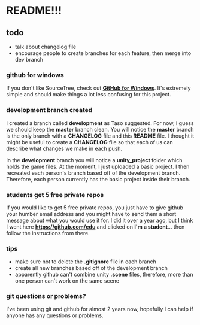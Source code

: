 # README!!!



## todo
- talk about changelog file
- encourage people to create branches for each feature, then merge into dev branch



### github for windows

If you don't like SourceTree, check out [**GitHub for Windows**](http://windows.github.com). It's extremely simple and should make things a lot less confusing for this project.



### development branch created

I created a branch called **development** as Taso suggested. For now, I guess we should keep the **master** branch clean. You will notice the **master** branch is the only branch with a **CHANGELOG** file and this **README** file. I thought it might be useful to create a **CHANGELOG** file so that each of us can describe what changes we make in each push.

In the **development** branch you will notice a **unity_project** folder which holds the game files. At the moment, I just uploaded a basic project. I then recreated each person's branch based off of the development branch. Therefore, each person currently has the basic project inside their branch.



### students get 5 free private repos

If you would like to get 5 free private repos, you just have to give github your humber email address and you might have to send them a short message about what you would use it for. I did it over a year ago, but I think I went here **https://github.com/edu** and clicked on **I'm a student**... then follow the instructions from there.



### tips

- make sure not to delete the **.gitignore** file in each branch
- create all new branches based off of the development branch
- apparently github can't combine unity **.scene** files, therefore, more than one person can't work on the same scene 



### git questions or problems?

I've been using git and github for almost 2 years now, hopefully I can help if anyone has any questions or problems.

